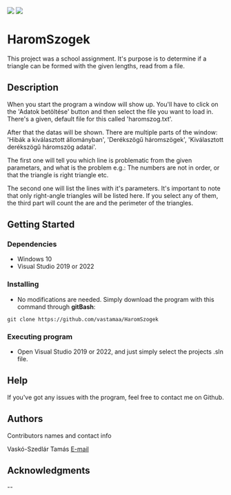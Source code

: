 <img src="{https://img.shields.io/badge/Windows-0078D6?style=for-the-badge&logo=windows&logoColor=white}" />
<img src="{https://img.shields.io/badge/Visual_Studio-5C2D91?style=for-the-badge&logo=visual%20studio&logoColor=white}" />

# HaromSzogek

This project was a school assignment. It's purpose is to determine if a triangle can be formed with the given lengths, read from a file.

## Description

When you start the program a window will show up. You'll have to click on the 'Adatok betöltése' button and then select the file you want to load in. There's a given, default file for this called 'haromszog.txt'.

After that the datas will be shown. There are multiple parts of the window: 'Hibák a kiválasztott állományban', 'Derékszögű háromszögek', 'Kiválasztott derékszögű háromszög adatai'.

The first one will tell you which line is problematic from the given parametars, and what is the problem e.g.: The numbers are not in order, or that the triangle is right triangle etc.

The second one will list the lines with it's parameters. It's important to note that only right-angle triangles will be listed here. If you select any of them, the third part will count the are and the perimeter of the triangles.

## Getting Started

### Dependencies

* Windows 10
* Visual Studio 2019 or 2022

### Installing

* No modifications are needed. Simply download the program with this command through <b>gitBash</b>:
```
git clone https://github.com/vastamaa/HaromSzogek
```

### Executing program

* Open Visual Studio 2019 or 2022, and just simply select the projects .sln file.

## Help

If you've got any issues with the program, feel free to contact me on Github.

## Authors

Contributors names and contact info

Vaskó-Szedlár Tamás 
[E-mail](mailto:lunde@adobe.com?subject=[GitHub])

## Acknowledgments

--